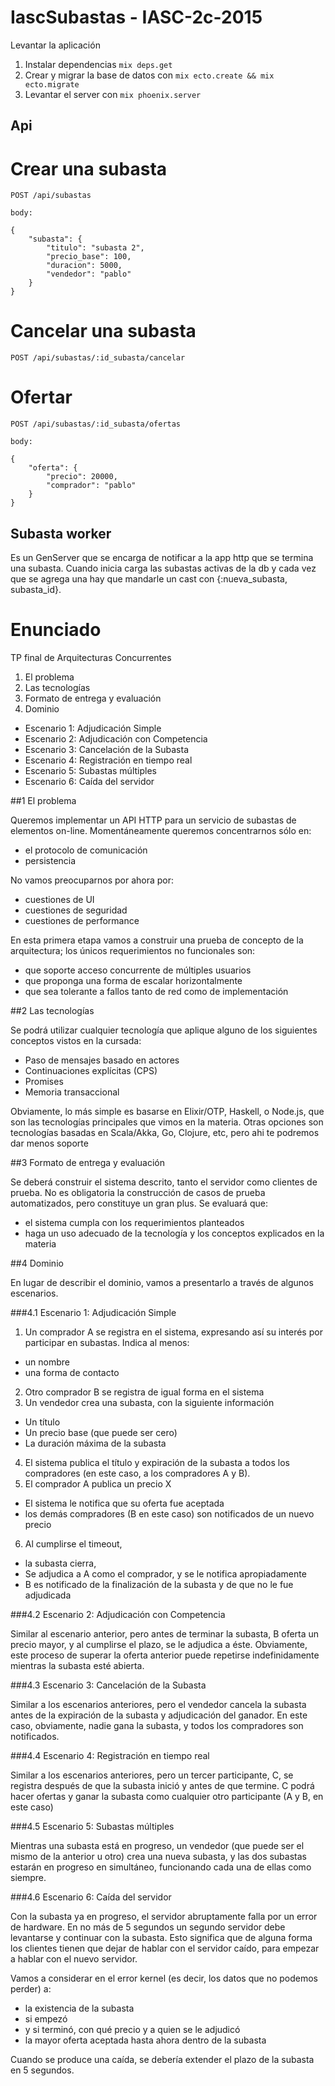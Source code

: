 # IascSubastas - IASC-2c-2015

Levantar la aplicación

  1. Instalar dependencias `mix deps.get`
  2. Crear y migrar la base de datos con `mix ecto.create && mix ecto.migrate`
  3. Levantar el server con `mix phoenix.server`

## Api

# Crear una subasta

```
POST /api/subastas

body:

{
    "subasta": {
        "titulo": "subasta 2",
        "precio_base": 100,
        "duracion": 5000,
        "vendedor": "pablo"
    }
}
```

# Cancelar una subasta

```
POST /api/subastas/:id_subasta/cancelar
```

# Ofertar

```
POST /api/subastas/:id_subasta/ofertas

body:

{
    "oferta": {
        "precio": 20000,
        "comprador": "pablo"
    }
}
```

## Subasta worker

Es un GenServer que se encarga de notificar a la app http que se termina una subasta.
Cuando inicia carga las subastas activas de la db y cada vez que se agrega una hay que mandarle un cast con {:nueva_subasta, subasta_id}.


# Enunciado
TP final de Arquitecturas Concurrentes

1. El problema
2. Las tecnologías
3. Formato de entrega y evaluación
4. Dominio
* Escenario 1: Adjudicación Simple
* Escenario 2: Adjudicación con Competencia
* Escenario 3: Cancelación de la Subasta
* Escenario 4: Registración en tiempo real
* Escenario 5: Subastas múltiples
* Escenario 6: Caída del servidor

##1 El problema

Queremos implementar un API HTTP para un servicio de subastas de elementos on-line. Momentáneamente queremos concentrarnos sólo en:
- el protocolo de comunicación
- persistencia

No vamos preocuparnos por ahora por:
- cuestiones de UI
- cuestiones de seguridad
- cuestiones de performance

En esta primera etapa vamos a construir una prueba de concepto de la arquitectura; los únicos requerimientos no funcionales son:
- que soporte acceso concurrente de múltiples usuarios
- que proponga una forma de escalar horizontalmente
- que sea tolerante a fallos tanto de red como de implementación

##2 Las tecnologías

Se podrá utilizar cualquier tecnología que aplique alguno de los siguientes conceptos vistos en la cursada:
- Paso de mensajes basado en actores
- Continuaciones explícitas (CPS)
- Promises
- Memoria transaccional

Obviamente, lo más simple es basarse en Elixir/OTP, Haskell, o Node.js, que son las tecnologías principales que vimos en la materia.
Otras opciones son tecnologías basadas en Scala/Akka, Go, Clojure, etc, pero ahi te podremos dar menos soporte

##3 Formato de entrega y evaluación

Se deberá construir el sistema descrito, tanto el servidor como clientes de prueba. No es obligatoria la construcción de casos de prueba automatizados, pero constituye un gran plus.
Se evaluará que:
- el sistema cumpla con los requerimientos planteados
- haga un uso adecuado de la tecnología y los conceptos explicados en la materia

##4 Dominio

En lugar de describir el dominio, vamos a presentarlo a través de algunos escenarios.

###4.1 Escenario 1: Adjudicación Simple

1. Un comprador A se registra en el sistema,  expresando así su interés por participar en subastas. Indica al menos:
- un nombre
- una forma de contacto
2. Otro comprador B se registra de igual forma en el sistema
3. Un vendedor crea una subasta, con la siguiente información
- Un título
- Un precio base (que puede ser cero)
- La duración máxima de la subasta
4. El sistema publica el título y expiración de la subasta a todos los compradores (en este caso, a los compradores A y B).
5. El comprador A publica un precio X
- El sistema le notifica que su oferta fue aceptada
- los demás compradores (B en este caso) son notificados de un nuevo precio
6. Al cumplirse el timeout,
- la subasta cierra,
- Se adjudica a A como el comprador, y se le notifica apropiadamente
- B es notificado de la finalización de la subasta y de que no le fue adjudicada

###4.2 Escenario 2: Adjudicación con Competencia

Similar al escenario anterior, pero antes de terminar la subasta, B oferta un precio mayor, y al cumplirse el plazo, se le adjudica a éste.
Obviamente, este proceso de superar la oferta anterior puede repetirse indefinidamente mientras la subasta esté abierta.

###4.3 Escenario 3: Cancelación de la Subasta

Similar a los escenarios anteriores, pero el vendedor cancela la subasta antes de la expiración de la subasta y adjudicación del ganador. En este caso, obviamente, nadie gana la subasta, y todos los compradores son notificados.

###4.4 Escenario 4: Registración en tiempo real

Similar a los escenarios anteriores, pero un tercer participante, C, se registra después de que la subasta inició y antes de que termine. C podrá hacer ofertas y ganar la subasta como cualquier otro participante (A y B, en este caso)

###4.5 Escenario 5: Subastas múltiples

Mientras una subasta está en progreso, un vendedor (que puede ser el mismo de la anterior u otro) crea una nueva subasta, y las dos subastas estarán en progreso en simultáneo, funcionando cada una de ellas como siempre.  

###4.6 Escenario 6: Caída del servidor

Con la subasta ya en progreso, el servidor abruptamente falla por un error de hardware. En no más de 5 segundos un segundo servidor debe levantarse y continuar con la subasta.
Esto significa que de alguna forma los clientes tienen que dejar de hablar con el servidor caído, para empezar a hablar con el nuevo servidor.

Vamos a considerar en el error kernel (es decir, los datos que no podemos perder) a:
- la existencia de la subasta
- si empezó
- y si terminó, con qué precio y a quien se le adjudicó
- la mayor oferta aceptada hasta ahora dentro de la subasta

Cuando se produce una caída, se debería extender el plazo de la subasta en 5 segundos.
